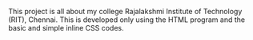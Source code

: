 This project is all about my college Rajalakshmi Institute of Technology (RIT), Chennai. This is developed only using the HTML program and the basic and simple inline CSS codes. 